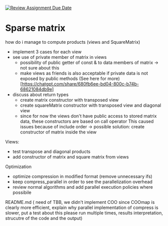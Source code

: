 [![Review Assignment Due Date](https://classroom.github.com/assets/deadline-readme-button-22041afd0340ce965d47ae6ef1cefeee28c7c493a6346c4f15d667ab976d596c.svg)](https://classroom.github.com/a/HlQKP7Zu)

# Sparse matrix 


how do i manage to compute products (views and SquareMatrix)
- implement 3 cases for each view
- see use of private member of matrix in views
    - possibility of public getter of const & to data members of matrix -> not sure about this
    - make views as friends is also acceptable if private data is not exposed by public methods
    (See here for more)[https://chatgpt.com/share/680fb6ee-bd04-800c-b74b-68621084db9e]
- discuss about return types
    - create matrix constructor with transposed view
    - create squareMatrix constructor with transposed view and diagonal view
    - since for now the views don't have public access to stored matrix data, these constructors are based on call operator
    This caused issues because of include order -> possible solution: create constructor of matrix inside the view

Views:
- test transpose and diagonal products
- add constructor of matrix and square matrix from views

Optimization
- optimize compression in modified format (remove unnecessary ifs)
- keep compress_parallel in order to see the parallelization overhead
- review normal algorithms and add parallel execution policies where possibile
  
README.md (
    need of TBB, 
    we didn't implement COO since COOmap is clearly more efficient, 
    explain why parallel implementation of compress is slower, put a test about this
    please run multiple times,
    results interpretation,
    strucutre of the code and the output)